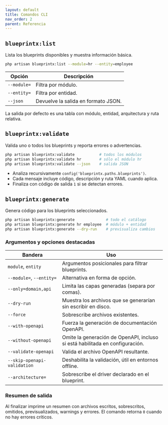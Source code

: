 ```yaml
---
layout: default
title: Comandos CLI
nav_order: 2
parent: Referencia
---
```


## `blueprintx:list`

Lista los blueprints disponibles y muestra información básica.

```bash
php artisan blueprintx:list --module=hr --entity=employee
```

| Opción | Descripción |
|--------|-------------|
| `--module=` | Filtra por módulo. |
| `--entity=` | Filtra por entidad. |
| `--json` | Devuelve la salida en formato JSON. |

La salida por defecto es una tabla con módulo, entidad, arquitectura y ruta relativa.

## `blueprintx:validate`

Valida uno o todos los blueprints y reporta errores o advertencias.

```bash
php artisan blueprintx:validate           # todos los módulos
php artisan blueprintx:validate hr        # sólo el módulo hr
php artisan blueprintx:validate --json    # salida JSON
```

- Analiza recursivamente `config('blueprintx.paths.blueprints')`.
- Cada mensaje incluye código, descripción y ruta YAML cuando aplica.
- Finaliza con código de salida `1` si se detectan errores.

## `blueprintx:generate`

Genera código para los blueprints seleccionados.

```bash
php artisan blueprintx:generate              # todo el catálogo
php artisan blueprintx:generate hr employee  # módulo + entidad
php artisan blueprintx:generate --dry-run    # previsualiza cambios
```

### Argumentos y opciones destacadas

| Bandera | Uso |
|---------|-----|
| `module`, `entity` | Argumentos posicionales para filtrar blueprints. |
| `--module=`, `--entity=` | Alternativa en forma de opción. |
| `--only=domain,api` | Limita las capas generadas (separa por comas). |
| `--dry-run` | Muestra los archivos que se generarían sin escribir en disco. |
| `--force` | Sobrescribe archivos existentes. |
| `--with-openapi` | Fuerza la generación de documentación OpenAPI. |
| `--without-openapi` | Omite la generación de OpenAPI, incluso si está habilitada en configuración. |
| `--validate-openapi` | Valida el archivo OpenAPI resultante. |
| `--skip-openapi-validation` | Deshabilita la validación, útil en entornos offline. |
| `--architecture=` | Sobrescribe el driver declarado en el blueprint. |

### Resumen de salida

Al finalizar imprime un resumen con archivos escritos, sobrescritos, omitidos, previsualizados, warnings y errores. El comando retorna `0` cuando no hay errores críticos.
